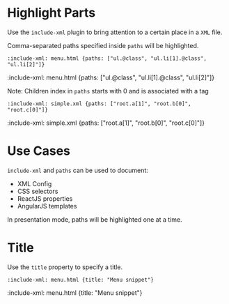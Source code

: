 # Highlight Parts

Use the `include-xml` plugin to bring attention to a certain place in a `XML` file. 

Comma-separated paths specified inside `paths` will be highlighted.

    :include-xml: menu.html {paths: ["ul.@class", "ul.li[1].@class", "ul.li[2]"]}
    
:include-xml: menu.html {paths: ["ul.@class", "ul.li[1].@class", "ul.li[2]"]}

Note: Children index in `paths` starts with 0 and is associated with a tag

    :include-xml: simple.xml {paths: ["root.a[1]", "root.b[0]", "root.c[0]"]}
    
:include-xml: simple.xml {paths: ["root.a[1]", "root.b[0]", "root.c[0]"]}

# Use Cases

`include-xml` and `paths` can be used to document:

* XML Config
* CSS selectors
* ReactJS properties
* AngularJS templates

In presentation mode, paths will be highlighted one at a time.    

# Title

Use the `title` property to specify a title.

    :include-xml: menu.html {title: "Menu snippet"}
    
:include-xml: menu.html {title: "Menu snippet"}
